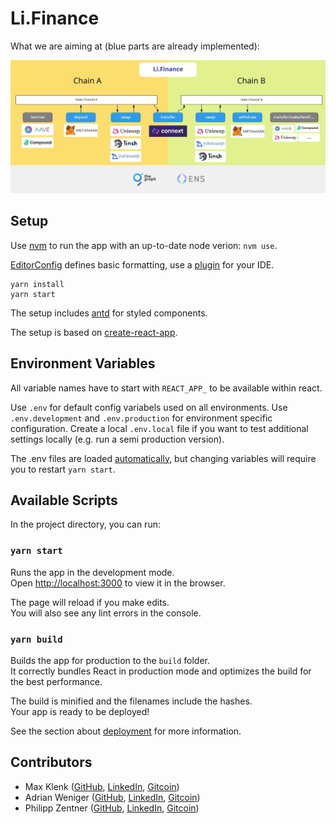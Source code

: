 # Li.Finance

What we are aiming at (blue parts are already implemented):

![Screenshot](./src/assets/lifi-goal.jpg?raw=true)


## Setup

Use [nvm](https://github.com/nvm-sh/nvm) to run the app with an up-to-date node verion: `nvm use`.

[EditorConfig](https://editorconfig.org/) defines basic formatting, use a [plugin](https://editorconfig.org/#download) for your IDE.

```
yarn install
yarn start
```

The setup includes [antd](https://ant.design/components/overview/) for styled components.

The setup is based on [create-react-app](https://create-react-app.dev/).


## Environment Variables

All variable names have to start with `REACT_APP_` to be available within react.

Use `.env` for default config variabels used on all environments.
Use `.env.development` and `.env.production` for environment specific configuration.
Create a local `.env.local` file if you want to test additional settings locally (e.g. run a semi production version).

The .env files are loaded [automatically](https://create-react-app.dev/docs/adding-custom-environment-variables/), but changing variables will require you to restart `yarn start`.


## Available Scripts

In the project directory, you can run:

### `yarn start`

Runs the app in the development mode.\
Open [http://localhost:3000](http://localhost:3000) to view it in the browser.

The page will reload if you make edits.\
You will also see any lint errors in the console.

### `yarn build`

Builds the app for production to the `build` folder.\
It correctly bundles React in production mode and optimizes the build for the best performance.

The build is minified and the filenames include the hashes.\
Your app is ready to be deployed!

See the section about [deployment](https://facebook.github.io/create-react-app/docs/deployment) for more information.


## Contributors

- Max Klenk ([GitHub](https://github.com/maxklenk), [LinkedIn](https://www.linkedin.com/in/maxklenk/), [Gitcoin](https://gitcoin.co/maxklenk))
- Adrian Weniger ([GitHub](https://github.com/Addminus), [LinkedIn](https://www.linkedin.com/in/adrian-weniger-8a35b6132/), [Gitcoin](https://gitcoin.co/addminus))
- Philipp Zentner ([GitHub](https://github.com/philippzentner), [LinkedIn](https://www.linkedin.com/in/philippzentner/), [Gitcoin](https://gitcoin.co/philippzentner))
